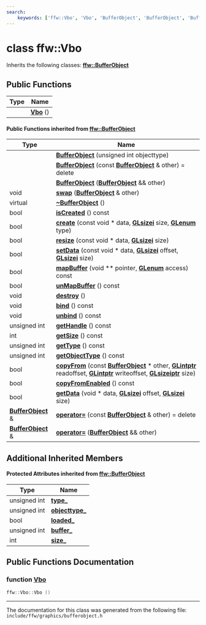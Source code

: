 ```yaml
---
search:
    keywords: ['ffw::Vbo', 'Vbo', 'BufferObject', 'BufferObject', 'BufferObject', 'swap', '~BufferObject', 'isCreated', 'create', 'resize', 'setData', 'mapBuffer', 'unMapBuffer', 'destroy', 'bind', 'unbind', 'getHandle', 'getSize', 'getType', 'getObjectType', 'copyFrom', 'copyFromEnabled', 'getData', 'operator=', 'operator=']
---
```


# class ffw::Vbo



Inherits the following classes: **[ffw::BufferObject](classffw_1_1_buffer_object.md)**

## Public Functions

|Type|Name|
|-----|-----|
||[**Vbo**](classffw_1_1_vbo.md#1aa8ac613273284a924eb48b2c892c6811) () |


#### Public Functions inherited from [ffw::BufferObject](classffw_1_1_buffer_object.md)

|Type|Name|
|-----|-----|
||[**BufferObject**](classffw_1_1_buffer_object.md#1ae76b82bc55d77073fb32e6737a183de9) (unsigned int objecttype) |
||[**BufferObject**](classffw_1_1_buffer_object.md#1ad6ff999336983d34e3c26717dc1d5fea) (const **[BufferObject](classffw_1_1_buffer_object.md)** & other) = delete |
||[**BufferObject**](classffw_1_1_buffer_object.md#1a37f7b9c01158768e2aba85b231e576a6) (**[BufferObject](classffw_1_1_buffer_object.md)** && other) |
|void|[**swap**](classffw_1_1_buffer_object.md#1aadaaee6d8097e3d458e1de6ba045a3e1) (**[BufferObject](classffw_1_1_buffer_object.md)** & other) |
|virtual |[**~BufferObject**](classffw_1_1_buffer_object.md#1a00c4c0a161af2fff85a8a13f4bc5df53) () |
|bool|[**isCreated**](classffw_1_1_buffer_object.md#1a877ea57b654445340f681833f4653554) () const |
|bool|[**create**](classffw_1_1_buffer_object.md#1a5215aed081875aa46e1aa7c72788bd7e) (const void \* data, **[GLsizei](glcorearb_8h.md#1a9289d5b99dc1f27f01480360f2e18ae0)** size, **[GLenum](glcorearb_8h.md#1a7efd7809e1632cdae75603fd1fee61c0)** type) |
|bool|[**resize**](classffw_1_1_buffer_object.md#1a32d07ef03095f5e3a914ada727356938) (const void \* data, **[GLsizei](glcorearb_8h.md#1a9289d5b99dc1f27f01480360f2e18ae0)** size) |
|bool|[**setData**](classffw_1_1_buffer_object.md#1a3ec25aa0779e2a9d10e590192b792eaa) (const void \* data, **[GLsizei](glcorearb_8h.md#1a9289d5b99dc1f27f01480360f2e18ae0)** offset, **[GLsizei](glcorearb_8h.md#1a9289d5b99dc1f27f01480360f2e18ae0)** size) |
|bool|[**mapBuffer**](classffw_1_1_buffer_object.md#1a89a846ce3802cb05992fb9f930c1e54b) (void \*\* pointer, **[GLenum](glcorearb_8h.md#1a7efd7809e1632cdae75603fd1fee61c0)** access) const |
|bool|[**unMapBuffer**](classffw_1_1_buffer_object.md#1afbded962211ca5793ce084407ff22c35) () const |
|void|[**destroy**](classffw_1_1_buffer_object.md#1a1eb4517db98b66ff15203f0d0cd5b09a) () |
|void|[**bind**](classffw_1_1_buffer_object.md#1aea63671d9f693c6579de3687d3c86522) () const |
|void|[**unbind**](classffw_1_1_buffer_object.md#1ae1b6294bf453ce5dc502e5a709a3602b) () const |
|unsigned int|[**getHandle**](classffw_1_1_buffer_object.md#1aca6f318d5daf3fe11565b7fbc9b563b1) () const |
|int|[**getSize**](classffw_1_1_buffer_object.md#1a0e1f9f700f05566472ee4689ac28ca16) () const |
|unsigned int|[**getType**](classffw_1_1_buffer_object.md#1aa38872b1e9dc1328a1b7e71c35fc9ea2) () const |
|unsigned int|[**getObjectType**](classffw_1_1_buffer_object.md#1a64eca5994300d1dbda71af9c056d821e) () const |
|bool|[**copyFrom**](classffw_1_1_buffer_object.md#1a27f6a31a9969d1df3760929a2ab52c33) (const **[BufferObject](classffw_1_1_buffer_object.md)** \* other, **[GLintptr](glcorearb_8h.md#1a0374caf1f25a139da21f84d81f637c23)** readoffset, **[GLintptr](glcorearb_8h.md#1a0374caf1f25a139da21f84d81f637c23)** writeoffset, **[GLsizeiptr](glcorearb_8h.md#1aa4edc01036f13fcf17e0b1baf6c70ea7)** size) |
|bool|[**copyFromEnabled**](classffw_1_1_buffer_object.md#1add491d5599120339473441c9a7a6fc73) () const |
|bool|[**getData**](classffw_1_1_buffer_object.md#1a7aa2ca1593bccb8611611c672cdf8b8e) (void \* data, **[GLsizei](glcorearb_8h.md#1a9289d5b99dc1f27f01480360f2e18ae0)** offset, **[GLsizei](glcorearb_8h.md#1a9289d5b99dc1f27f01480360f2e18ae0)** size) |
|**[BufferObject](classffw_1_1_buffer_object.md)** &|[**operator=**](classffw_1_1_buffer_object.md#1a91e529ace60c203a072fa90c36296330) (const **[BufferObject](classffw_1_1_buffer_object.md)** & other) = delete |
|**[BufferObject](classffw_1_1_buffer_object.md)** &|[**operator=**](classffw_1_1_buffer_object.md#1a5c27a28aff387d5695427b4516ae5b91) (**[BufferObject](classffw_1_1_buffer_object.md)** && other) |


## Additional Inherited Members

#### Protected Attributes inherited from [ffw::BufferObject](classffw_1_1_buffer_object.md)

|Type|Name|
|-----|-----|
|unsigned int|[**type\_**](classffw_1_1_buffer_object.md#1abef048bc7250a0f8832ab7a8b35cf4fd)|
|unsigned int|[**objecttype\_**](classffw_1_1_buffer_object.md#1afe269d10f30bf961c7565767044beaea)|
|bool|[**loaded\_**](classffw_1_1_buffer_object.md#1aa6600c8c8ae4d18fcde97b3ac61b51b3)|
|unsigned int|[**buffer\_**](classffw_1_1_buffer_object.md#1ace83186abbc435cc6e03362305f7111e)|
|int|[**size\_**](classffw_1_1_buffer_object.md#1a59273466d041ddd5e5a4af077f5e6c5d)|


## Public Functions Documentation

### function <a id="1aa8ac613273284a924eb48b2c892c6811" href="#1aa8ac613273284a924eb48b2c892c6811">Vbo</a>

```cpp
ffw::Vbo::Vbo ()
```





----------------------------------------
The documentation for this class was generated from the following file: `include/ffw/graphics/bufferobject.h`
